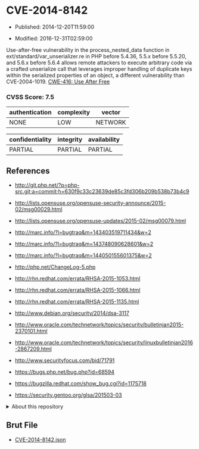 # CVE-2014-8142

- Published: 2014-12-20T11:59:00

- Modified: 2016-12-31T02:59:00

Use-after-free vulnerability in the process_nested_data function in ext/standard/var_unserializer.re in PHP before 5.4.36, 5.5.x before 5.5.20, and 5.6.x before 5.6.4 allows remote attackers to execute arbitrary code via a crafted unserialize call that leverages improper handling of duplicate keys within the serialized properties of an object, a different vulnerability than CVE-2004-1019. <a href="http://cwe.mitre.org/data/definitions/416.html">CWE-416: Use After Free</a>

### CVSS Score: **7.5**

| authentication | complexity | vector |
| --- | --- | --- |
| NONE | LOW | NETWORK |

| confidentiality | integrity | availability |
| --- | --- | --- |
| PARTIAL | PARTIAL | PARTIAL |

## References

* http://git.php.net/?p=php-src.git;a=commit;h=630f9c33c23639de85c3fd306b209b538b73b4c9

* http://lists.opensuse.org/opensuse-security-announce/2015-02/msg00029.html

* http://lists.opensuse.org/opensuse-updates/2015-02/msg00079.html

* http://marc.info/?l=bugtraq&m=143403519711434&w=2

* http://marc.info/?l=bugtraq&m=143748090628601&w=2

* http://marc.info/?l=bugtraq&m=144050155601375&w=2

* http://php.net/ChangeLog-5.php

* http://rhn.redhat.com/errata/RHSA-2015-1053.html

* http://rhn.redhat.com/errata/RHSA-2015-1066.html

* http://rhn.redhat.com/errata/RHSA-2015-1135.html

* http://www.debian.org/security/2014/dsa-3117

* http://www.oracle.com/technetwork/topics/security/bulletinjan2015-2370101.html

* http://www.oracle.com/technetwork/topics/security/linuxbulletinjan2016-2867209.html

* http://www.securityfocus.com/bid/71791

* https://bugs.php.net/bug.php?id=68594

* https://bugzilla.redhat.com/show_bug.cgi?id=1175718

* https://security.gentoo.org/glsa/201503-03

<details>
<summary>About this repository</summary> 

  This repository is part of the project [Live Hack CVE](https://github.com/Live-Hack-CVE). Main website can be found [www.live-hack.org](https://www.live-hack.org) 
  
  Made by [Sn0wAlice](https://github.com/Sn0wAlice) for the people that care about security and need to have a feed of the latest CVEs. Hope you enjoy it, don't forget to star the repo and follow me on [Twitter](https://twitter.com/Sn0wAlice) and [Github](https://github.com/Sn0wAlice). And that is my [personnal website](https://www.alice-snow.me/)

  - [Home Page](https://github.com/Live-Hack-CVE)
  - [Framework](https://github.com/Live-Hack-CVE/cve-framework)
  - [CVE database](https://github.com/Live-Hack-CVE/full_database)
  - [Changelog](https://github.com/Live-Hack-CVE/Changelog)
</details>

## Brut File

* [CVE-2014-8142.json](https://raw.githubusercontent.com/Live-Hack-CVE/full_database/main/cves/2014/CVE-2014-8142.json)

